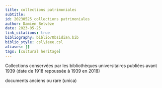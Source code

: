 ```yaml
---
title: collections patrimoniales
subtitle:
id: 20230525_collections patrimoniales
author: Damien Belvèze
date: 2023-05-25
link_citations: true
bibliography: biblio/Obsidian.bib
biblio_style: csl\ieee.csl
aliases: []
tags: [cultural heritage]
---
```


Collections conservées par les bibliothèques universitaires publiées avant 1939 (date de 1918 repoussée à 1939 en 2018)

documents anciens ou rare (unica)







